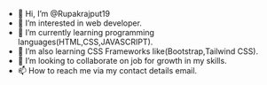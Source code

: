 - 👋 Hi, I’m @Rupakrajput19
- 👀 I’m interested in web developer.
- 🌱 I’m currently learning programming languages(HTML,CSS,JAVASCRIPT).
- 🌱 I’m also learning CSS Frameworks like(Bootstrap,Tailwind CSS).
- 💞️ I’m looking to collaborate on job for growth in my skills.
- 📫 How to reach me via my contact details email.

<!---
Rupakrajput19/Rupakrajput19 is a ✨ special ✨ repository because its `README.md` (this file) appears on your GitHub profile.
You can click the Preview link to take a look at your changes.
--->
